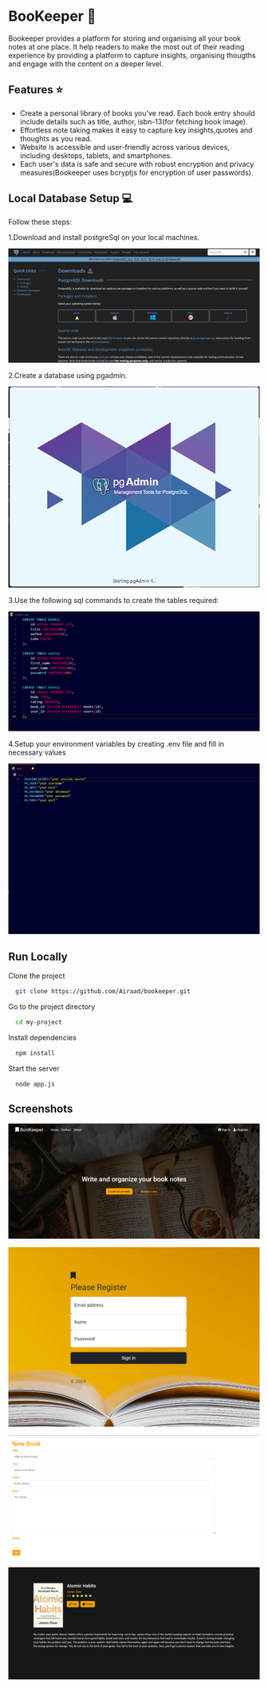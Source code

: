 
# BooKeeper 🔖

Bookeeper provides a platform for storing and organising all your book notes at one place. It help readers to make the most out of their reading experience by providing a platform to capture insights, organising thougths and engage with the content on a deeper level.


## Features ⭐

- Create a personal library of books you've read. Each book entry should include details such as title, author, isbn-13(for fetching book image).
- Effortless note taking makes it easy to capture key insights,quotes and thoughts as you read.
- Website is accessible and user-friendly across various devices, including desktops, tablets, and smartphones.
- Each user's data is safe and secure with robust encryption and privacy measures(Bookeeper uses bcryptjs for encryption of user passwords).


## Local Database Setup 💻
Follow these steps:

1.Download and install postgreSql on your local machines.

![App Screenshot](public/images/pg%20download.png)

2.Create a database using pgadmin.

![App Screenshot](public/images/pg%20admin.png)

3.Use the following sql commands to create the tables required:

![App Screenshot](public/images/tables%20creation.png)

4.Setup your environment variables by creating .env file and fill in necessary values

![App Screenshot](public/images/envsetup.png)
    
## Run Locally

Clone the project

```bash
  git clone https://github.com/Airaad/bookeeper.git
```

Go to the project directory

```bash
  cd my-project
```

Install dependencies

```bash
  npm install
```

Start the server

```bash
  node app.js
```


## Screenshots

![App Screenshot](public/images/Screenshot%20intro.png)

![App Screenshot](public/images/Screenshot%20202442.png)

![App Screenshot](public/images/Screenshot%20164755.png)

![App Screenshot](public/images/Screenshot%20book%20view.png)

